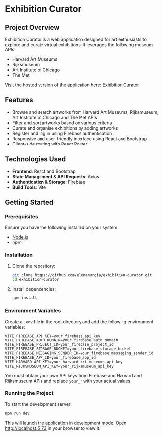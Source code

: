 # Exhibition Curator

## Project Overview

Exhibition Curator is a web application designed for art enthusiasts to explore and curate virtual exhibitions. It leverages the following museum APIs:
- Harvard Art Museums
- Rijksmuseum
- Art Institute of Chicago
- The Met

Visit the hosted version of the application here: [Exhibition Curator](https://exhibition-curator-six.vercel.app/) 

## Features
- Browse and search artworks from Harvard Art Museums, Rijksmuseum, Art Institute of Chicago and The Met APIs
- Filter and sort artworks based on various criteria
- Curate and organise exhibitions by adding artworks
- Register and log in using Firebase authentication
- Responsive and user-friendly interface using React and Bootstrap
- Client-side routing with React Router

## Technologies Used
- **Frontend**: React and Bootstrap
- **State Management & API Requests**: Axios
- **Authentication & Storage**: Firebase
- **Build Tools**: Vite

## Getting Started
### Prerequisites
Ensure you have the following installed on your system:
- [Node.js](https://nodejs.org/) 
- [npm](https://www.npmjs.com/) 

### Installation
1. Clone the repository:
   ```sh
   git clone https://github.com/elenamurgia/exhibition-curator.git
   cd exhibition-curator
   ```
2. Install dependencies:
   ```sh
   npm install
   ```

### Environment Variables
Create a `.env` file in the root directory and add the following environment variables:
```env
VITE_FIREBASE_API_KEY=your_firebase_api_key
VITE_FIREBASE_AUTH_DOMAIN=your_firebase_auth_domain
VITE_FIREBASE_PROJECT_ID=your_firebase_project_id
VITE_FIREBASE_STORAGE_BUCKET=your_firebase_storage_bucket
VITE_FIREBASE_MESSAGING_SENDER_ID=your_firebase_messaging_sender_id
VITE_FIREBASE_APP_ID=your_firebase_app_id
VITE_HARVARD_API_KEY=your_harvard_art_museums_api_key
VITE_RIJKSMUSEUM_API_KEY=your_rijksmuseum_api_key
```
You must obtain your own API keys from Firebase and Harvard and Rijksmuseum APIs and replace `your_*` with your actual values.

### Running the Project
To start the development server:
```sh
npm run dev
```
This will launch the application in development mode. Open [http://localhost:5173](http://localhost:5173) in your browser to view it.


